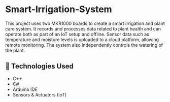 # Smart-Irrigation-System

This project uses two MKR1000 boards to create a smart irrigation and plant care system. It records and processes data related to plant health and can operate both as part of an IoT setup and offline. Sensor data such as temperature and moisture levels is uploaded to a cloud platform, allowing remote monitoring. The system also independently controls the watering of the plant.

## 🔧 Technologies Used
- C++
- C#
- Arduino IDE
- Sensors & Actuators (IoT)
